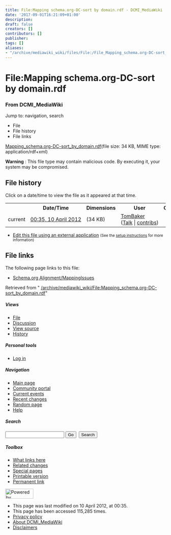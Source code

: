 ```yaml
---
title: File:Mapping schema.org-DC-sort by domain.rdf - DCMI_MediaWiki
date: '2017-09-01T16:21:09+01:00'
description: 
draft: false
creators: []
contributors: []
publisher: 
tags: []
aliases:
- "/archive/mediawiki_wiki/files/File:/File_Mapping_schema.org-DC-sort_by_domain.rdf.html"
---
```


<a id="top"></a>
# File:Mapping schema.org-DC-sort by domain.rdf

### From DCMI\_MediaWiki

Jump to: navigation, search
<!-- start content -->
- File
- File history
- File links

[Mapping\_schema.org-DC-sort\_by\_domain.rdf](/archive/mediawiki_wiki/files/Mapping_schema.org-DC-sort_by_domain.rdf "Mapping schema.org-DC-sort by domain.rdf")‎(file size: 34 KB, MIME type: application/rdf+xml)

**Warning** : This file type may contain malicious code. By executing it, your system may be compromised.
<!-- 
NewPP limit report
Preprocessor node count: 0/1000000
Post-expand include size: 0/2097152 bytes
Template argument size: 0/2097152 bytes
Expensive parser function count: 0/100
-->
## File history

Click on a date/time to view the file as it appeared at that time.

<table class="wikitable filehistory">
  <tr>
    <td></td>
    <th>Date/Time</th>
    <th>Dimensions</th>
    <th>User</th>
    <th>Comment</th>
  </tr>
  <tr>
    <td>current</td>
    <td class="filehistory-selected" style="white-space: nowrap;"><a href="/archive/mediawiki_wiki/files/Mapping_schema.org-DC-sort_by_domain.rdf">00:35, 10 April 2012</a></td>
    <td> <span style="white-space: nowrap;">(34 KB)</span>
    </td>
    <td>
      <a href="/index.php/User:TomBaker" title="User:TomBaker" class="mw-userlink">TomBaker</a> <span style="white-space: nowrap;"> <span class="mw-usertoollinks">(<a href="/index.php?title=User_talk:TomBaker&amp;action=edit&amp;redlink=1" class="new" title="User talk:TomBaker (page does not exist)">Talk</a> | <a href="/index.php/Special:Contributions/TomBaker" title="Special:Contributions/TomBaker">contribs</a>)</span></span>
    </td>
    <td></td>
  </tr>
</table>

  

- [Edit this file using an external application](/index.php?title=File:Mapping_schema.org-DC-sort_by_domain.rdf&action=edit&externaledit=true&mode=file "File:Mapping schema.org-DC-sort by domain.rdf") <small>(See the <a href="http://www.mediawiki.org/wiki/Manual:External_editors" class="external text" rel="nofollow">setup instructions</a> for more information)</small>

## File links

The following page links to this file:

- [Schema.org Alignment/MappingIssues](/index.php/Schema.org_Alignment/MappingIssues "Schema.org Alignment/MappingIssues")

Retrieved from " [/archive/mediawiki_wiki/File:Mapping\_schema.org-DC-sort\_by\_domain.rdf](/archive/mediawiki_wiki/files/File:/File:Mapping_schema.org-DC-sort_by_domain.rdf.html)"

<!-- end content -->

##### Views

- [File](/archive/mediawiki_wiki/files/File:/File:Mapping_schema.org-DC-sort_by_domain.rdf.html "View the file page [c]")
- [Discussion](/index.php?title=File_talk:Mapping_schema.org-DC-sort_by_domain.rdf&action=edit&redlink=1 "Discussion about the content page [t]")
- [View source](/index.php?title=File:Mapping_schema.org-DC-sort_by_domain.rdf&action=edit "This page is protected.
You can view its source [e]")
- [History](/index.php?title=File:Mapping_schema.org-DC-sort_by_domain.rdf&action=history "Past revisions of this page [h]")

##### Personal tools

- [Log in](/index.php?title=Special:UserLogin&returnto=File:Mapping_schema.org-DC-sort_by_domain.rdf "You are encouraged to log in; however, it is not mandatory [o]")

<script type="text/javascript"> if (window.isMSIE55) fixalpha(); </script>

##### Navigation

- [Main page](/index.php/Main_Page "Visit the main page [z]")
- [Community portal](/index.php/DCMI_MediaWiki:Community_portal "About the project, what you can do, where to find things")
- [Current events](/index.php/DCMI_MediaWiki:Current_events "Find background information on current events")
- [Recent changes](/index.php/Special:RecentChanges "The list of recent changes in the wiki [r]")
- [Random page](/index.php/Special:Random "Load a random page [x]")
- [Help](/index.php/Help:Contents "The place to find out")

##### <label for="searchInput">Search</label>

<form action="/index.php" id="searchform">
				<input type="hidden" name="title" value="Special:Search">
				<input id="searchInput" title="Search DCMI_MediaWiki" accesskey="f" type="search" name="search">
				<input type="submit" name="go" class="searchButton" id="searchGoButton" value="Go" title="Go to a page with this exact name if exists"> 
				<input type="submit" name="fulltext" class="searchButton" id="mw-searchButton" value="Search" title="Search the pages for this text">
			</form>

##### Toolbox

- [What links here](/index.php/Special:WhatLinksHere/File:Mapping_schema.org-DC-sort_by_domain.rdf "List of all wiki pages that link here [j]")
- [Related changes](/index.php/Special:RecentChangesLinked/File:Mapping_schema.org-DC-sort_by_domain.rdf "Recent changes in pages linked from this page [k]")
- [Special pages](/index.php/Special:SpecialPages "List of all special pages [q]")
- [Printable version](/index.php?title=File:Mapping_schema.org-DC-sort_by_domain.rdf&printable=yes "Printable version of this page [p]")
- [Permanent link](/index.php?title=File:Mapping_schema.org-DC-sort_by_domain.rdf&oldid=3106 "Permanent link to this revision of the page")

<!-- end of the left (by default at least) column -->

 [<img src="/skins/common/images/poweredby_mediawiki_88x31.png" height="31" width="88" alt="Powered by MediaWiki">](http://www.mediawiki.org/)

- This page was last modified on 10 April 2012, at 00:35.
- This page has been accessed 115,285 times.
- [Privacy policy](/index.php/DCMI_MediaWiki:Privacy_policy "DCMI MediaWiki:Privacy policy")
- [About DCMI\_MediaWiki](/index.php/DCMI_MediaWiki:About "DCMI MediaWiki:About")
- [Disclaimers](/index.php/DCMI_MediaWiki:General_disclaimer "DCMI MediaWiki:General disclaimer")

<script>if (window.runOnloadHook) runOnloadHook();</script><!-- Served in 0.573 secs. -->
